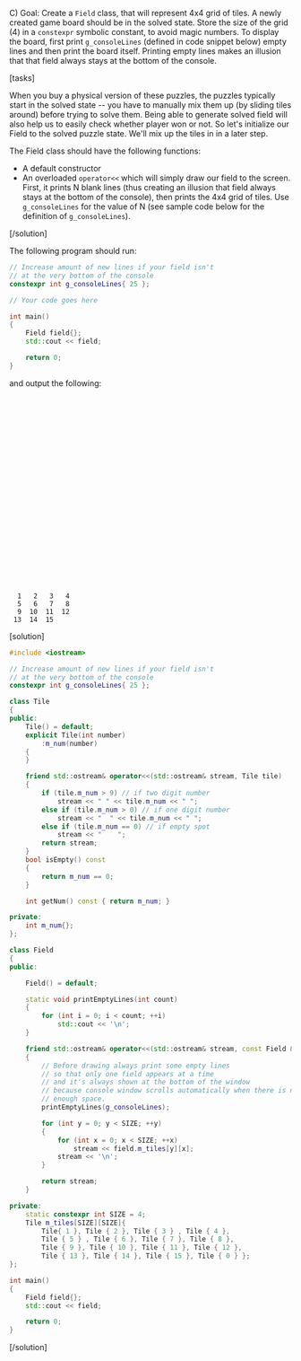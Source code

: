 C) Goal: Create a `Field` class, that will represent 4x4 grid of tiles. A newly created game board should be in the solved state. Store the size of the grid (4) in a `constexpr` symbolic constant, to avoid magic numbers. To display the board, first print `g_consoleLines` (defined in code snippet below) empty lines and then print the board itself. Printing empty lines makes an illusion that that field always stays at the bottom of the console.

[tasks]

When you buy a physical version of these puzzles, the puzzles typically start in the solved state -- you have to manually mix them up (by sliding tiles around) before trying to solve them.  Being able to generate solved field will also help us to easily check whether player won or not. So let's initialize our Field to the solved puzzle state.  We'll mix up the tiles in in a later step.

The Field class should have the following functions:
* A default constructor
* An overloaded `operator<<` which will simply draw our field to the screen. First, it prints N blank lines (thus creating an illusion that field always stays at the bottom of the console), then prints the 4x4 grid of tiles.  Use `g_consoleLines` for the value of N (see sample code below for the definition of `g_consoleLines`).

[/solution]

The following program should run:
```cpp
// Increase amount of new lines if your field isn't
// at the very bottom of the console
constexpr int g_consoleLines{ 25 };

// Your code goes here

int main()
{
    Field field{};
    std::cout << field;

    return 0;
}
```

and output the following:
```text

























  1   2   3   4
  5   6   7   8
  9  10  11  12
 13  14  15
```

[solution]
```cpp
#include <iostream>

// Increase amount of new lines if your field isn't
// at the very bottom of the console
constexpr int g_consoleLines{ 25 };

class Tile
{
public:
    Tile() = default;
    explicit Tile(int number)
        :m_num(number)
    {
    }

    friend std::ostream& operator<<(std::ostream& stream, Tile tile)
    {
        if (tile.m_num > 9) // if two digit number
            stream << " " << tile.m_num << " ";
        else if (tile.m_num > 0) // if one digit number
            stream << "  " << tile.m_num << " ";
        else if (tile.m_num == 0) // if empty spot
            stream << "    ";
        return stream;
    }
    bool isEmpty() const
    {
        return m_num == 0;
    }

    int getNum() const { return m_num; }

private:
    int m_num{};
};

class Field
{
public:

    Field() = default;

    static void printEmptyLines(int count)
    {
        for (int i = 0; i < count; ++i)
            std::cout << '\n';
    }

    friend std::ostream& operator<<(std::ostream& stream, const Field &field)
    {
        // Before drawing always print some empty lines
        // so that only one field appears at a time
        // and it's always shown at the bottom of the window
        // because console window scrolls automatically when there is no
        // enough space. 
        printEmptyLines(g_consoleLines);

        for (int y = 0; y < SIZE; ++y)
        {
            for (int x = 0; x < SIZE; ++x)
                stream << field.m_tiles[y][x];
            stream << '\n';
        }

        return stream;
    }

private:
    static constexpr int SIZE = 4;
    Tile m_tiles[SIZE][SIZE]{
        Tile{ 1 }, Tile { 2 }, Tile { 3 } , Tile { 4 },
        Tile { 5 } , Tile { 6 }, Tile { 7 }, Tile { 8 },
        Tile { 9 }, Tile { 10 }, Tile { 11 }, Tile { 12 },
        Tile { 13 }, Tile { 14 }, Tile { 15 }, Tile { 0 } };
};

int main()
{
    Field field{};
    std::cout << field;

    return 0;
}
```
[/solution]
